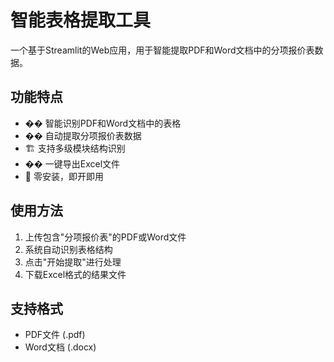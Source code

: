 # 智能表格提取工具

一个基于Streamlit的Web应用，用于智能提取PDF和Word文档中的分项报价表数据。

## 功能特点

- �� 智能识别PDF和Word文档中的表格
- �� 自动提取分项报价表数据
- 🏗️ 支持多级模块结构识别
- �� 一键导出Excel文件
- 🚀 零安装，即开即用

## 使用方法

1. 上传包含"分项报价表"的PDF或Word文件
2. 系统自动识别表格结构
3. 点击"开始提取"进行处理
4. 下载Excel格式的结果文件

## 支持格式

- PDF文件 (.pdf)
- Word文档 (.docx)
